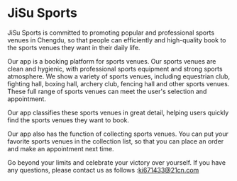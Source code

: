 # JiSu Sports

JiSu Sports is committed to promoting popular and professional sports venues in Chengdu, so that people can efficiently and high-quality book to the sports venues they want in their daily life.

Our app is a booking platform for sports venues. Our sports venues are clean and hygienic, with professional sports equipment and strong sports atmosphere. We show a variety of sports venues, including equestrian club, fighting hall, boxing hall, archery club, fencing hall and other sports venues. These full range of sports venues can meet the user's selection and appointment.

Our app classifies these sports venues in great detail, helping users quickly find the sports venues they want to book.

Our app also has the function of collecting sports venues. You can put your favorite sports venues in the collection list, so that you can place an order and make an appointment next time.

Go beyond your limits and celebrate your victory over yourself.
If you have any questions, please contact us as follows :ki671433@21cn.com
